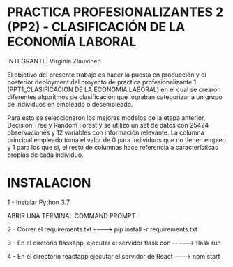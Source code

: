 # PRACTICA PROFESIONALIZANTES 2 (PP2) -  CLASIFICACIÓN DE LA ECONOMÍA LABORAL


INTEGRANTE: Virginia Zlauvinen


El objetivo del presente trabajo es hacer la puesta en producción y el posterior deployment del proyecto de practica profesionalizante 1 (PPT1_CLASIFICACIÓN DE LA ECONOMÍA LABORAL) en el cual se crearon diferentes algoritmos de clasificación que lograban categorizar a un grupo de individuos en empleado o desempleado. 

Para esto se seleccionaron los mejores modelos de la etapa anterior, Decision Tree y Random Forest y se utilizó un set de datos con 25424 observaciones y 12 variables con información relevante. La columna principal empleado toma el valor de 0 para individuos que no tienen empleo y 1 para los que si, el resto de columnas hace referencia a características propias de cada individuo.



# INSTALACION 

1 - Instalar Python 3.7 
 
ABRIR UNA TERMINAL COMMAND PROMPT 

2 - Correr el requirements.txt ----> pip install -r requirements.txt
 

3 - En el dirctorio flaskapp, ejecutar el servidor flask con  -----> flask run 


4 - En el directorio reactapp ejecutar el servidor de React ---> npm start

